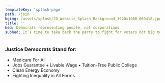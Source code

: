 ```yaml
---
templateKey: 'splash-page'
path: /join
bgimg: /assets/splash/JD_Website_Splash_Background_1920x1080_060418.jpg
title: ''
hed: Democrats representing people, not corporations
subhed: It’s time to take back the party to fight for voters not big money donors... or something.
---
```


### Justice Democrats Stand for:

* Medicare For All
* Jobs Guarantee + Livable Wage • Tuition-Free Public College
* Clean Energy Economy
* Fighting Inequality in All Forms
